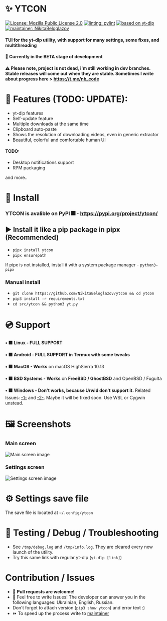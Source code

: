 <!-- # Copyright (c) 2023 Nikita Beloglazov -->
<!-- License: Mozilla Public License 2.0 -->

# ✨ YTCON
[![License: Mozilla Public License 2.0](https://img.shields.io/badge/License:_MPL_2.0-blueviolet?logo=googledocs&logoColor=white&style=for-the-badge)](https://mozilla.org/en-US/MPL/2.0)
[![linting: pylint](https://img.shields.io/badge/Linting:_pylint-success?logo=azurefunctions&logoColor=white&style=for-the-badge)](https://pylint.pycqa.org/en/latest/)
[![based on yt-dlp](https://img.shields.io/badge/Based_on:_yt--dlp-ff0000?logoColor=white&style=for-the-badge&logo=youtube)](https://github.com/yt-dlp/yt-dlp)
[![maintainer: NikitaBeloglazov](https://img.shields.io/badge/Maintainer:_.%E2%80%A2%C2%B0%E2%97%8F%E2%9D%A4%EF%B8%8F%20NikitaBeloglazov%20Software%20Foundation%20%E2%9D%A4%EF%B8%8F%E2%97%8F%C2%B0%E2%80%A2.-informational?logoColor=white&style=for-the-badge&logo=github)](https://github.com/NikitaBeloglazov)
#### TUI for the yt-dlp utility, with support for many settings, some fixes, and multithreading
#### 🚧 Currently in the BETA stage of development
#### ⚠️ Please note, project is not dead, i'm still working in dev branches. Stable releases will come out when they are stable. Sometimes I write about progress here > https://t.me/nb_code

# 📘 Features (TODO: UPDATE):
* yt-dlp features
* Self-update feature
* Multiple downloads at the same time
* Clipboard auto-paste
* Shows the resolution of downloading videos, even in generic extractor
* Beautiful, colorful and comfortable human UI

#### TODO:
* Desktop notifications support
* RPM packaging

and more.. 

# 🚀 Install
### YTCON is avalible on PyPI 🎆 - https://pypi.org/project/ytcon/

## ▶️ Install it like a pip package in pipx (Recommended)
* `pipx install ytcon`
* `pipx ensurepath`

If pipx is not installed, install it with a system package manager - `python3-pipx`

### Manual install
* `git clone https://github.com/NikitaBeloglazov/ytcon && cd ytcon`
* `pip3 install -r requirements.txt`
* `cd src/ytcon && python3 yt.py`

# 💿 Support

__•‎ 🟩 Linux - FULL SUPPORT__

__•‎ 🟩 Android - FULL SUPPORT in Termux with some tweaks__

__•‎ 🟩 MacOS - Works__ on macOS HighSierra 10.13

__•‎ 🟩 BSD Systems - Works__ on __FreeBSD / GhostBSD__ and OpenBSD / FuguIta

__•‎ 🟥 Windows - Don't works, because Urwid don't support it.__
Related Issues: [-1-](https://github.com/urwid/urwid/issues/240) and [-2-](https://github.com/NikitaBeloglazov/ytcon/issues/new). Maybe it will be fixed soon. Use WSL or Cygwin unstead.

# 🖼️ Screenshots
### Main screen
![Main screen image](https://github.com/NikitaBeloglazov/ytcon/raw/main/screenshots/main_screenshot.jpg)
### Settings screen
![Settings screen image](https://github.com/NikitaBeloglazov/ytcon/raw/main/screenshots/settings_screenshot.jpg)

# ⚙️ Settings save file
The save file is located at `~/.config/ytcon`

# 💬 Testing / Debug / Troubleshooting
* See `/tmp/debug.log` and `/tmp/info.log`. They are cleared every new launch of the utility.
* Try this same link with regular yt-dlp (`yt-dlp [link]`)
  
# Contribution / Issues
* 🥼 __Pull requests are welcome!__
* 🌈 Feel free to write Issues! The developer can answer you in the following languages: Ukrainian, English, Russian.
* Don't forget to attach version (`pip3 show ytcon`) and error text :)
* ⏩ To speed up the process write to [maintainer](https://github.com/NikitaBeloglazov)

<!-- # Changelog          -->
<!-- * 0.0.0 ALPHA:       -->
<!--   * WORKING: WORKING -->
<!--   * WORKING: WORKING -->
